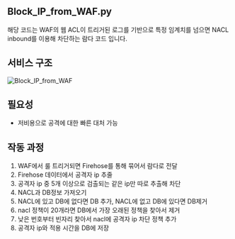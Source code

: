 ## Block_IP_from_WAF.py
해당 코드는 WAF의 웹 ACL이 트리거된 로그를 기반으로 특정 임계치를 넘으면 NACL inbound를 이용해 차단하는 람다 코드 입니다.

## 서비스 구조
![Block_IP_from_WAF](https://github.com/CloudBread-WHS/aws-automated-security-tools/assets/70023722/53f14359-7efe-43cd-9f90-063d3f486e2f)

## 필요성
- 저비용으로 공격에 대한 빠른 대처 가능

## 작동 과정
1. WAF에서 룰 트리거되면 Firehose를 통해 묶어서 람다로 전달
2. Firehose 데이터에서 공격자 ip 추줄
3. 공격자 ip 중 5개 이상으로 검출되는 같은 ip만 따로 추출해 차단
4. NACL과 DB정보 가져오기
5. NACL에 있고 DB에 없다면 DB 추가, NACL에 없고 DB에 있다면 DB제거
6. nacl 정책이 20개라면 DB에서 가장 오래된 정책을 찾아서 제거
7. 낮은 번호부터 빈자리 찾아서 nacl에 공격자 ip 차단 정책 추가
8. 공격자 ip와 적용 시간을 DB에 저장






